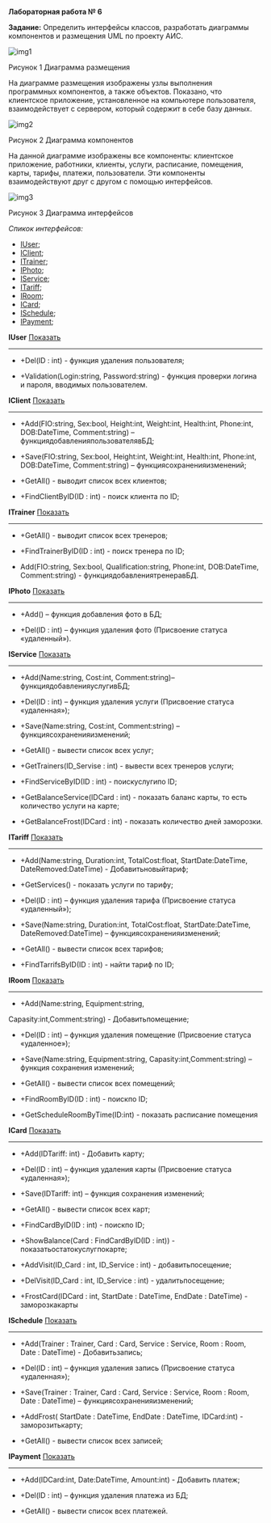 **Лабораторная работа № 6**

**Задание:** Определить интерфейсы классов, разработать диаграммы компонентов и размещения UML по проекту АИС.

![](./images/1.png "img1")
 

Рисунок 1 Диаграмма размещения

 
На диаграмме размещения изображены узлы выполнения программных компонентов, а также объектов. Показано, что клиентское приложение, установленное на компьютере пользователя, взаимодействует с сервером, который содержит в себе базу данных.

![](./images/2.png "img2")

Рисунок 2 Диаграмма компонентов

На данной диаграмме изображены все компоненты: клиентское приложение, работники, клиенты, услуги, расписание, помещения, карты, тарифы, платежи, пользователи. Эти компоненты взаимодействуют друг с другом с помощью интерфейсов.

![](./images/3.png "img3")

Рисунок 3 Диаграмма интерфейсов

*Спикок интерфейсов:*

+ [IUser](#IUser);
+ [IClient](#IClient);
+ [ITrainer](#ITrainer);
+ [IPhoto](#IPhoto);
+ [IService](#IService);
+ [ITariff](#ITariff);
+ [IRoom](#IRoom);
+ [ICard](#ICard);
+ [ISchedule](#ISchedule);
+ [IPayment](#IPayment);

<a name="IUser">**IUser**</a>
[Показать](./IUser.md)
***

+ +Del(ID : int) - функция удаления пользователя;

+ +Validation(Login:string, Password:string) - функция проверки логина и пароля, вводимых пользователем.

<a name="IClient">**IClient**</a>
[Показать](./IClient.md)
***

+ +Add(FIO:string, Sex:bool, Height:int, Weight:int, Health:int, Phone:int, DOB:DateTime, Comment:string) – функциядобавленияпользователявБД;

+ +Save(FIO:string, Sex:bool, Height:int, Weight:int, Health:int, Phone:int, DOB:DateTime, Comment:string) – функциясохраненияизменений;

+ +GetAll() - выводит список всех клиентов;

+ +FindClientByID(ID : int)  - поиск клиента по ID;

<a name="ITrainer">**ITrainer**</a>
[Показать](./ITrainer.md)
***

+ +GetAll() - выводит список всех тренеров;

+ +FindTrainerByID(ID : int) - поиск тренера по ID;

+ Add(FIO:string, Sex:bool,  Qualification:string, Phone:int, DOB:DateTime, Comment:string) - функциядобавлениятренеравБД.

<a name="IPhoto">**IPhoto**</a>
[Показать](./IPhoto.md)
***

+ +Add() – функция добавления фото в БД;

+ +Del(ID : int) – функция удаления фото (Присвоение статуса «удаленный»).

<a name="IService">**IService**</a>
[Показать](./IService.md)
***

+ +Add(Name:string, Cost:int, Comment:string)– функциядобавленияуслугивБД;

+ +Del(ID : int) – функция удаления услуги (Присвоение статуса «удаленная»);

+ +Save(Name:string, Cost:int, Comment:string) – функциясохраненияизменений;

+ +GetAll() - вывести список всех услуг;

+ +GetTrainers(ID\_Servise : int) - вывести всех тренеров услуги;

+ +FindServiceByID(ID : int) - поискуслугипо ID;

+ +GetBalanceService(IDCard : int) - показать баланс карты, то есть количество услуги на карте;

+ +GetBalanceFrost(IDCard : int) - показать количество дней заморозки.

<a name="ITariff">**ITariff**</a>
[Показать](./ITariff.md)
***

+ +Add(Name:string, Duration:int, TotalCost:float, StartDate:DateTime, DateRemoved:DateTime) - Добавитьновыйтариф;

+ +GetServices() - показать услуги по тарифу;

+ +Del(ID : int) – функция удаления тарифа (Присвоение статуса «удаленный»);

+ +Save(Name:string, Duration:int, TotalCost:float, StartDate:DateTime, DateRemoved:DateTime) – функциясохраненияизменений;

+ +GetAll() - вывести список всех тарифов;

+ +FindTarrifsByID(ID : int) - найти тариф по ID;

<a name="IRoom">**IRoom**</a>
[Показать](./IRoom.md)
***

+ +Add(Name:string, Equipment:string,

Capasity:int,Comment:string) - Добавитьпомещение;

+ +Del(ID : int) – функция удаления помещение (Присвоение статуса «удаленное»);

+ +Save(Name:string, Equipment:string, Capasity:int,Comment:string) – функция сохранения изменений;

+ +GetAll() - вывести список всех помещений;

+ +FindRoomByID(ID : int) - поискпо ID;

+ +GetScheduleRoomByTime(ID:int) - показать расписание помещения

<a name="ICard">**ICard**</a>
[Показать](./ICard.md)
***

+ +Add(IDTariff: int) - Добавить карту;

+ +Del(ID : int) – функция удаления карты (Присвоение статуса «удаленная»);

+ +Save(IDTariff: int) – функция сохранения изменений;

+ +GetAll() - вывести список всех карт;

+ +FindCardByID(ID : int) - поискпо ID;

+ +ShowBalance(Card : FindCardByID(ID : int)) - показатьостатокуслугпокарте;

+ +AddVisit(ID\_Card : int, ID\_Service : int) - добавитьпосещение;

+ +DelVisit(ID\_Card : int, ID\_Service : int) - удалитьпосещение;

+ +FrostCard(IDCard : int, StartDate : DateTime, EndDate : DateTime) - заморозкакарты

<a name="ISchedule">**ISchedule**</a>
[Показать](./ISchedule.md)
***

+ +Add(Trainer : Trainer, Card : Card, Service : Service, Room : Room, Date : DateTime) - Добавитьзапись;

+ +Del(ID : int) – функция удаления запись (Присвоение статуса «удаленная»);

+ +Save(Trainer : Trainer, Card : Card, Service : Service, Room : Room, Date : DateTime) – функциясохраненияизменений;

+ +AddFrost( StartDate : DateTime, EndDate : DateTime, IDCard:int) - заморозитькарту;

+ +GetAll() - вывести список всех записей;

<a name="IPayment">**IPayment**</a>
[Показать](./IPayment.md)
***

+ +Add(IDCard:int, Date:DateTime, Amount:int) - Добавить платеж;

+ +Del(ID : int) – функция удаления платежа из БД;

+ +GetAll() - вывести список всех платежей.



